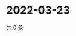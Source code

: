 # 2022-03-23

共 0 条

<!-- BEGIN WEIBO -->
<!-- 最后更新时间 Wed Mar 23 2022 17:01:07 GMT+0800 (China Standard Time) -->

<!-- END WEIBO -->
